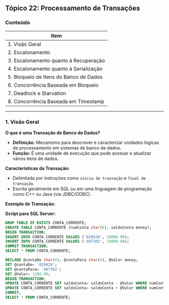 ## Tópico 22: Processamento de Transações

### Conteúdo

| Item |
| --- |
| 1. Visão Geral |
| 2. Escalonamento |
| 3. Escalonamento quanto à Recuperação |
| 4. Escalonamento quanto à Serialização |
| 5. Bloqueio de Itens do Banco de Dados |
| 6. Concorrência Baseada em Bloqueio |
| 7. Deadlock e Starvation |
| 8. Concorrência Baseada em Timestamp |

---

### 1. Visão Geral

**O que é uma Transação de Banco de Dados?**

- **Definição:** Mecanismo para descrever e caracterizar unidades lógicas de processamento em sistemas de banco de dados.
- **Função:** É uma unidade de execução que pode acessar e atualizar vários itens de dados.

**Características da Transação:**

- Delimitada por instruções como `início de transação` e `final de transação`.
- Escrita geralmente em SQL ou em uma linguagem de programação como C++ ou Java (via JDBC/ODBC).

**Exemplo de Transação:**

**Script para SQL Server:**

```sql
DROP TABLE IF EXISTS CONTA_CORRENTE;
CREATE TABLE CONTA_CORRENTE (numConta char(6), saldoConta money);
BEGIN TRANSACTION;
INSERT INTO CONTA_CORRENTE VALUES ('029820', 10000.00);
INSERT INTO CONTA_CORRENTE VALUES ('407302', 10000.00);
COMMIT TRANSACTION;
SELECT * FROM CONTA_CORRENTE;

DECLARE @contaDe char(6), @contaPara char(6), @Valor money;
SET @contaDe= '029820';
SET @contaPara= '407302';
SET @Valor= 1200.99;
BEGIN TRANSACTION;
UPDATE CONTA_CORRENTE SET saldoConta= saldoConta - @Valor WHERE numConta = @contaDe;
UPDATE CONTA_CORRENTE SET saldoConta= saldoConta + @Valor WHERE numConta = @contaPara;
COMMIT;
SELECT * FROM CONTA_CORRENTE;
